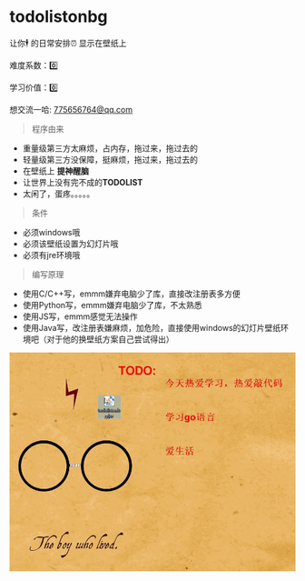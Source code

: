 # todolistonbg
让你:business_suit_levitating: 的日常安排⏰ 显示在壁纸上



难度系数：:zero:

学习价值：:zero:



想交流一哈: 775656764@qq.com



> 程序由来

* 重量级第三方太麻烦，占内存，拖过来，拖过去的
* 轻量级第三方没保障，挺麻烦，拖过来，拖过去的
* 在壁纸上 **提神醒脑** 
* 让世界上没有完不成的**TODOLIST**
* 太闲了，蛋疼。。。。。



> 条件

* 必须windows哦
* 必须该壁纸设置为幻灯片哦
* 必须有jre环境哦



> 编写原理

* 使用C/C++写，emmm嫌弃电脑少了库，直接改注册表多方便
* 使用Python写，emmm嫌弃电脑少了库，不太熟悉
* 使用JS写，emmm感觉无法操作
* 使用Java写，改注册表嫌麻烦，加危险，直接使用windows的幻灯片壁纸环境吧（对于他的换壁纸方案自己尝试得出）






![演示gif](show.gif)